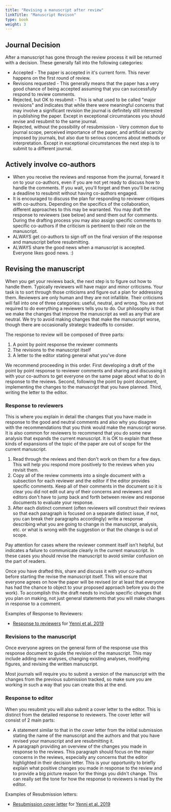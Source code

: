 ```yaml
---
title: "Revising a manuscript after review"
linkTitle: "Manuscript Revison"
type: book
weight: 3
---
```


## Journal Decision

After a manuscript has gone through the review process it will be returned with a decision. These generally fall into the following categories:

* Accepted - The paper is accepted in it's current form. This never happens on the first round of review.
* Revisions requested - This generally means that the paper has a very good chance of being accepted assuming that you can successfully respond to review comments.
* Rejected, but OK to resubmit - This is what used to be called "major revisions" and indicates that while there were meaningful concerns that may involve a significant revision the journal is definitely still interested in publishing the paper. Except in exceptional circumstances you should revise and resubmit to the same journal.
* Rejected, without the possibility of resubmission - Very common due to journal scope, perceived importance of the paper, and artificial scarcity imposed by journals, but also due to serious concerns about methods or interpretation. Except in exceptional circumstances the next step is to submit to a different journal.

## Actively involve co-authors

* When you receive the reviews and response from the journal, forward it on to your co-authors, even if you are not yet ready to discuss how to handle the comments. If you wait, you'll forget and then you'll be racing a deadline to resubmit without having co-authors engaged.
* It is encouraged to discuss the plan for responding to reviewer critiques with co-authors. Depending on the specifics of the collaboration, different approaches to this may be warranted. You may draft the response to reviewers (see below) and send them out for comments. During the drafting process you may also assign specific comments to specific co-authors if the criticism is pertinent to their role on the manuscript. 
* ALWAYS get co-authors to sign off on the final version of the response and manuscript before resubmitting. 
* ALWAYS share the good news when a manuscript is accepted. Everyone likes good news. :)

## Revising the manuscript

When you get your reviews back, the next step is to figure out how to handle them. Typically reviewers will have major and minor criticisms. Your task is to sort through those criticisms and figure out a plan for addressing them. Reviewers are only human and they are not infallible. Their criticisms will fall into one of three categories: useful, neutral, and wrong. You are not required to do everything a reviewers tells you to do. Our philosophy is that we make the changes that improve the manuscript as well as any that are neutral. We try to avoid making changes that make the manuscript worse, though there are occasionally strategic tradeoffs to consider.

The response to review will be composed of three parts:

1. A point by point response the reviewer comments
2. The revisions to the manuscript itself
3. A letter to the editor stating general what you've done

We recommend proceeding in this order. First developing a draft of the point by point response to reviewer comments and sharing and discussing it with your co-authors to get everyone on the same page about what to do in response to the reviews. Second, following the point by point document, implementing the changes to the manuscript that you have planned. Third, writing the letter to the editor.

### Response to reviewers

This is where you explain in detail the changes that you have made in response to the good and neutral comments and also why you disagree with the recommendations that you think would make the manuscript worse. It is also common for reviewers to recommend that you do some new analysis that expands the current manuscript. It is OK to explain that these kinds of expansions of the topic of the paper are out of scope for the current manuscript.

1. Read through the reviews and then don't work on them for a few days. This will help you respond more positively to the reviews when you revisit them.
2. Copy all of the review comments into a single document with a subsection for each reviewer and the editor if the editor provides specific comments. Keep all of their comments in the document so it is clear you did not edit out any of their concerns and reviewers and editors don't have to jump back and forth between review and response documents to evaluate your response.
3. After each distinct comment (often reviewers will construct their reviews so that each paragraph is focused on a separate distinct issue, if not, you can break their paragraphs accordingly) write a response describing what you are going to change in the manuscript, analysis, etc. or what is wrong with the suggestion or that the change is out of scope.

Pay attention for cases where the reviewer comment itself isn't helpful, but indicates a failure to communicate clearly in the current manuscript. In these cases you should revise the manuscript to avoid similar confusion on the part of readers.

Once you have drafted this, share and discuss it with your co-authors before starting the revise the manuscript itself. This will ensure that everyone agrees on how the paper will be revised (or at least that everyone has had the chance to object to your proposed approach before you do the work). To accomplish this the draft needs to include specific changes that you plan on making, not just general statements that you will make changes in response to a comment. 

Examples of Response to Reviewers:

- [Response to reviewers](../point-by-point-response.pdf) for [Yenni et al. 2019]( https://doi.org/10.1371/journal.pbio.3000125)

### Revisions to the manuscript

Once everyone agrees on the general form of the response use this response document to guide the revision of the manuscript. This may include adding new analyses, changing existing analyses, modifying figures, and revising the written manuscript.

Most journals will require you to submit a version of the manuscript with the changes from the previous submission tracked, so make sure you are working in such a way that you can create this at the end.

### Response to editor

When you resubmit you will also submit a cover letter to the editor. This is distinct from the detailed response to reviewers. The cover letter will consist of 2 main parts:

* A statement similar to that in the cover letter from the initial submission stating the name of the manuscript and the authors and that you have revised your manuscript and are resubmitting it.
* A paragraph providing an overview of the changes you made in response to the reviews. This paragraph should focus on the major concerns in the reviews, especially any concerns that the editor highlighted in their decision letter. This is your opportunity to briefly explain what positive changes you made in response to the review and to provide a big picture reason for the things you didn't change. This can really set the tone for how the response to reviewers is read by the editor.

Examples of Resubmission letters:

- [Resubmission cover letter](../cover-letter-revision.pdf) for [Yenni et al. 2019]( https://doi.org/10.1371/journal.pbio.3000125)
